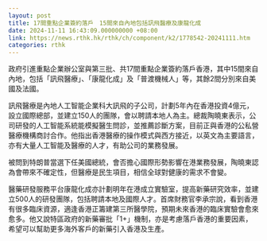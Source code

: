 ```yaml
---
layout: post
title: 17間重點企業簽約落戶　15間來自內地包括訊飛醫療及康龍化成
date: 2024-11-11 16:43:09.000000000 +08:00
link: https://news.rthk.hk/rthk/ch/component/k2/1778542-20241111.htm
categories: rthk
---
```


政府引進重點企業辦公室與第三批、共17間重點企業簽約落戶香港，其中15間來自內地，包括「訊飛醫療」、「康龍化成」及「普渡機械人」等，其餘2間分別來自美國及法國。

訊飛醫療是內地人工智能企業科大訊飛的子公司，計劃5年內在香港投資4億元，設立國際總部，並建立150人的團隊，會以聘請本地人為主。總裁陶曉東表示，公司研發的人工智能系統能模擬醫生問診，並推薦診斷方案，目前正與香港的公私營醫療機構商討合作。他指出香港醫療的操作模式與西方接近，以英文為主要語言，亦有大量人工智能及醫療的人才，有助公司的業務發展。

被問到特朗普當選下任美國總統，會否擔心國際形勢影響在港業務發展，陶曉東認為會帶來不確定性，但醫療是民生項目，相信全球對健康的需求不會變。

醫藥研發服務平台康龍化成亦計劃明年在港成立實驗室，提高新藥研究效率，並建立500人的研發團隊，包括聘請本地及國際人才。首席財務官李承宗說，看到香港有很多臨床資源，適逢香港正籌建第三所醫學院，預期未來香港的臨床實驗會愈來愈多。他又說特區政府的新藥審批「1+」機制，亦是考慮落戶香港的重要因素，希望可以幫助更多海外客戶的新藥引入香港及生產。
